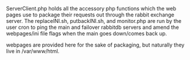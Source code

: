 
ServerClient.php holds all the accessory php functions which the web pages use to package their requests out through the rabbit exchange server. The replaceINI.sh, putbackINI.sh, and monitor.php are run by the user cron to ping the main and failover rabbitdb servers and amend the webpages/ini file flags when the main goes down/comes back up. 

webpages are provided here for the sake of packaging, but naturally they live in /var/www/html. 
